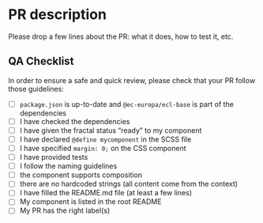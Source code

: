 # PR description

Please drop a few lines about the PR: what it does, how to test it, etc.

## QA Checklist

In order to ensure a safe and quick review, please check that your PR follow those guidelines:

* [ ] `package.json` is up-to-date and `@ec-europa/ecl-base` is part of the dependencies
* [ ] I have checked the dependencies
* [ ] I have given the fractal status “ready” to my component
* [ ] I have declared `@define mycomponent` in the SCSS file
* [ ] I have specified `margin: 0;` on the CSS component
* [ ] I have provided tests
* [ ] I follow the naming guidelines
* [ ] the component supports composition
* [ ] there are no hardcoded strings (all content come from the context)
* [ ] I have filled the README.md file (at least a few lines)
* [ ] My component is listed in the root README
* [ ] My PR has the right label(s)
